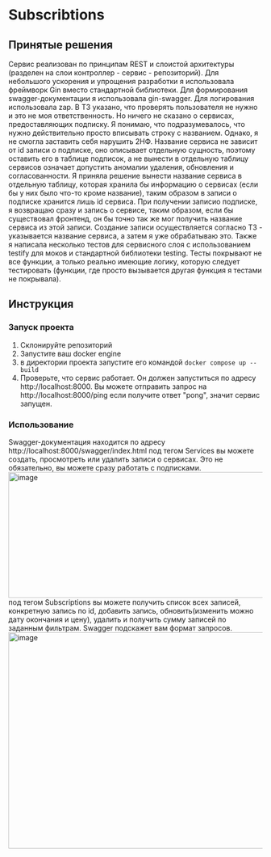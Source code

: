 # Subscribtions
## Принятые решения
Сервис реализован по принципам REST и слоистой архитектуры (разделен на слои контроллер - сервис - репозиторий).
Для небольшого ускорения и упрощения разработки я использовала фреймворк Gin вместо стандартной библиотеки.
Для формирования swagger-документации я использовала gin-swagger.
Для логирования использовала zap.
В ТЗ указано, что проверять пользователя не нужно и это не моя ответственность. Но ничего не сказано о сервисах, предоставляющих подписку. Я понимаю, что подразумевалось, что нужно действительно просто вписывать строку с названием. Однако, я не смогла заставить себя нарушить 2НФ. Название сервиса не зависит от id записи о подписке, оно описывает отдельную сущность, поэтому оставить его в таблице подписок, а не вынести в отдельную таблицу сервисов означает допустить аномалии удаления, обновления и согласованности. Я приняла решение вынести название сервиса в отдельную таблицу, которая хранила бы информацию о сервисах (если бы у них было что-то кроме название), таким образом в записи о подписке хранится лишь id сервиса. При получении записио подписке, я возвращаю сразу и запись о сервисе, таким образом, если бы существовал фронтенд, он бы точно так же мог получить название сервиса из этой записи. Создание записи осуществляется согласно ТЗ - указывается название сервиса, а затем я уже обрабатываю это.
Также я написала несколько тестов для сервисного слоя с использованием testify для моков и стандартной библиотеки testing. Тесты покрывают не все функции, а только реально имеющие логику, которую следует тестировать (функции, где просто вызывается другая функция я тестами не покрывала).

## Инструкция
### Запуск проекта
1. Склонируйте репозиторий
2. Запустите ваш docker engine
3. в директории проекта запустите его командой
`docker compose up --build`
4. Проверьте, что сервис работает. Он должен запуститься по адресу http://localhost:8000.
Вы можете отправить запрос на http://localhost:8000/ping если получите ответ "pong", значит сервис запущен.

### Использование
Swagger-документация находится по адресу http://localhost:8000/swagger/index.html
под тегом Services вы можете создать, просмотреть или удалить записи о сервисах. Это не обязательно, вы можете сразу работать с подписками.
<img width="1646" height="249" alt="image" src="https://github.com/user-attachments/assets/bd976d5d-131f-4555-a809-9e78bbaecc93" />
под тегом Subscriptions вы можете получить список всех записей, конкретную запись по id, добавить запись, обновить(изменить можно дату окончания и цену), удалить и получить сумму записей по заданным фильтрам. Swagger подскажет вам формат запросов.
<img width="1666" height="428" alt="image" src="https://github.com/user-attachments/assets/a40351d0-880f-4e3d-818b-fe74fc848077" />
